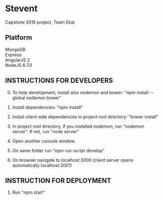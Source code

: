 # Stevent

Capstone 2016 project, Team Ekat  

## Platform   
MongoDB  
Express  
AngularJS 2  
NodeJS 6.7.0  

## INSTRUCTIONS FOR DEVELOPERS  

0. To help development, install also nodemon and bower: "npm install --global nodemon bower"  

1. Install dependencies: "npm install"  

2. Install client-side dependencies in project root directory: "bower install"  

3. In project root directory, if you installed nodemon, run "nodemon server". If not, run "node server"  

4. Open another console window.  

5. On same folder run "npm run-script develop"  

6. On browser navigate to localhost:3000 (client server opens automatically localhost:3001)  

## INSTRUCTION FOR DEPLOYMENT  

1. Run "npm start"  

